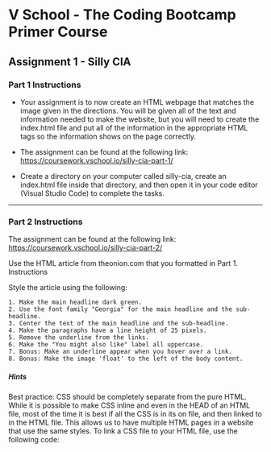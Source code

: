 # V School - The Coding Bootcamp Primer Course 

## Assignment 1 - Silly CIA

### Part 1 Instructions

* Your assignment is to now create an HTML webpage that matches the image given in the directions.
You will be given all of the text and information needed to make the website, but you will need
to create the index.html file and put all of the information in the appropriate HTML tags so the
information shows on the page correctly.

* The assignment can be found at the following link:
https://coursework.vschool.io/silly-cia-part-1/

* Create a directory on your computer called silly-cia, create an index.html file inside that directory, and then open it in your code editor (Visual Studio Code) to complete the tasks.

---

### Part 2 Instructions

The assignment can be found at the following link: https://coursework.vschool.io/silly-cia-part-2/

Use the HTML article from theonion.com that you formatted in Part 1.
Instructions

Style the article using the following:

    1. Make the main headline dark green. 
    2. Use the font family "Georgia" for the main headline and the sub-headline. 
    3. Center the text of the main headline and the sub-headline. 
    4. Make the paragraphs have a line height of 25 pixels.
    5. Remove the underline from the links.
    6. Make the "You might also like" label all uppercase.
    7. Bonus: Make an underline appear when you hover over a link.
    8. Bonus: Make the image 'float' to the left of the body content.
    
##### Hints

Best practice: CSS should be completely separate from the pure HTML. While it is possible to make CSS inline and even in the HEAD of an HTML file, most of the time it is best if all the CSS is in its on file, and then linked to in the HTML file. This allows us to have multiple HTML pages in a website that use the same styles. To link a CSS file to your HTML file, use the following code:

<link href="path_to_your_css_file" rel="stylesheet">

